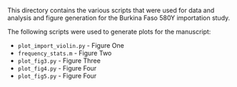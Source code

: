 This directory contains the various scripts that were used for data and analysis and figure generation for the Burkina Faso 580Y importation study.

The following scripts were used to generate plots for the manuscript:

- `plot_import_violin.py` - Figure One
- `frequency_stats.m` - Figure Two
- `plot_fig3.py` - Figure Three
- `plot_fig4.py` - Figure Four
- `plot_fig5.py` - Figure Four
